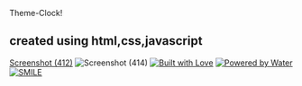  Theme-Clock!
## created using html,css,javascript
[Screenshot (412)](https://user-images.githubusercontent.com/87578584/167601774-6443d25c-f3de-4a62-acdf-2eaaab536c26.png)
![Screenshot (414)](https://user-images.githubusercontent.com/87578584/167601782-25f963f3-2461-46b1-bc63-32870e1bc0ff.png)
[![Built with Love](https://forthebadge.com/images/badges/built-with-love.svg)](https://github.com/markandey007) [![Powered by Water](https://forthebadge.com/images/badges/powered-by-water.svg)](https://github.com/markandey007) [![SMILE](https://forthebadge.com/images/badges/makes-people-smile.svg)](https://github.com/markandey007)


